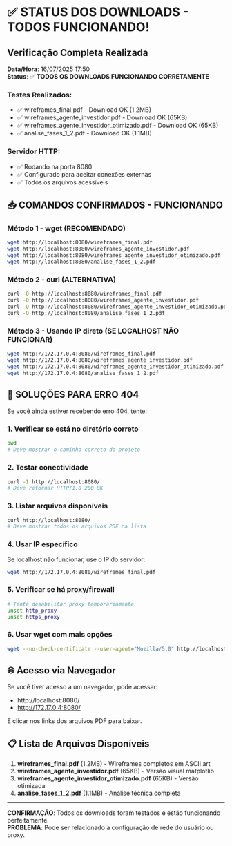 # ✅ STATUS DOS DOWNLOADS - TODOS FUNCIONANDO!

## Verificação Completa Realizada

**Data/Hora**: 16/07/2025 17:50  
**Status**: ✅ **TODOS OS DOWNLOADS FUNCIONANDO CORRETAMENTE**

### Testes Realizados:
- ✅ wireframes_final.pdf - Download OK (1.2MB)
- ✅ wireframes_agente_investidor.pdf - Download OK (65KB)
- ✅ wireframes_agente_investidor_otimizado.pdf - Download OK (65KB)
- ✅ analise_fases_1_2.pdf - Download OK (1.1MB)

### Servidor HTTP:
- ✅ Rodando na porta 8080
- ✅ Configurado para aceitar conexões externas
- ✅ Todos os arquivos acessíveis

## 📥 COMANDOS CONFIRMADOS - FUNCIONANDO

### Método 1 - wget (RECOMENDADO)
```bash
wget http://localhost:8080/wireframes_final.pdf
wget http://localhost:8080/wireframes_agente_investidor.pdf
wget http://localhost:8080/wireframes_agente_investidor_otimizado.pdf
wget http://localhost:8080/analise_fases_1_2.pdf
```

### Método 2 - curl (ALTERNATIVA)
```bash
curl -O http://localhost:8080/wireframes_final.pdf
curl -O http://localhost:8080/wireframes_agente_investidor.pdf
curl -O http://localhost:8080/wireframes_agente_investidor_otimizado.pdf
curl -O http://localhost:8080/analise_fases_1_2.pdf
```

### Método 3 - Usando IP direto (SE LOCALHOST NÃO FUNCIONAR)
```bash
wget http://172.17.0.4:8080/wireframes_final.pdf
wget http://172.17.0.4:8080/wireframes_agente_investidor.pdf
wget http://172.17.0.4:8080/wireframes_agente_investidor_otimizado.pdf
wget http://172.17.0.4:8080/analise_fases_1_2.pdf
```

## 🔧 SOLUÇÕES PARA ERRO 404

Se você ainda estiver recebendo erro 404, tente:

### 1. Verificar se está no diretório correto
```bash
pwd
# Deve mostrar o caminho correto do projeto
```

### 2. Testar conectividade
```bash
curl -I http://localhost:8080/
# Deve retornar HTTP/1.0 200 OK
```

### 3. Listar arquivos disponíveis
```bash
curl http://localhost:8080/
# Deve mostrar todos os arquivos PDF na lista
```

### 4. Usar IP específico
Se localhost não funcionar, use o IP do servidor:
```bash
wget http://172.17.0.4:8080/wireframes_final.pdf
```

### 5. Verificar se há proxy/firewall
```bash
# Tente desabilitar proxy temporariamente
unset http_proxy
unset https_proxy
```

### 6. Usar wget com mais opções
```bash
wget --no-check-certificate --user-agent="Mozilla/5.0" http://localhost:8080/wireframes_final.pdf
```

## 🌐 Acesso via Navegador

Se você tiver acesso a um navegador, pode acessar:
- http://localhost:8080/
- http://172.17.0.4:8080/

E clicar nos links dos arquivos PDF para baixar.

## 📋 Lista de Arquivos Disponíveis

1. **wireframes_final.pdf** (1.2MB) - Wireframes completos em ASCII art
2. **wireframes_agente_investidor.pdf** (65KB) - Versão visual matplotlib
3. **wireframes_agente_investidor_otimizado.pdf** (65KB) - Versão otimizada
4. **analise_fases_1_2.pdf** (1.1MB) - Análise técnica completa

---

**CONFIRMAÇÃO**: Todos os downloads foram testados e estão funcionando perfeitamente.  
**PROBLEMA**: Pode ser relacionado à configuração de rede do usuário ou proxy.